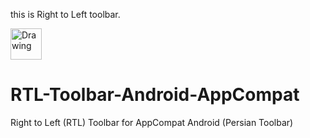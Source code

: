 this is Right to Left toolbar.


<img src="https://github.com/arashsammak/RTL-Toolbar-Android-AppCompat/blob/master/screenshot/screenshot.png" alt="Drawing" style="width: 50px;"/>



# RTL-Toolbar-Android-AppCompat
Right to Left (RTL) Toolbar for AppCompat  Android (Persian Toolbar)
